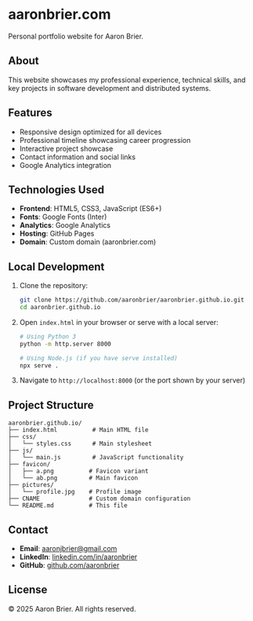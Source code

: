 # aaronbrier.com

Personal portfolio website for Aaron Brier.

## About

This website showcases my professional experience, technical skills, and key projects in software development and distributed systems.

## Features

- Responsive design optimized for all devices
- Professional timeline showcasing career progression
- Interactive project showcase
- Contact information and social links
- Google Analytics integration

## Technologies Used

- **Frontend**: HTML5, CSS3, JavaScript (ES6+)
- **Fonts**: Google Fonts (Inter)
- **Analytics**: Google Analytics
- **Hosting**: GitHub Pages
- **Domain**: Custom domain (aaronbrier.com)

## Local Development

1. Clone the repository:
   ```bash
   git clone https://github.com/aaronbrier/aaronbrier.github.io.git
   cd aaronbrier.github.io
   ```

2. Open `index.html` in your browser or serve with a local server:
   ```bash
   # Using Python 3
   python -m http.server 8000
   
   # Using Node.js (if you have serve installed)
   npx serve .
   ```

3. Navigate to `http://localhost:8000` (or the port shown by your server)

## Project Structure

```
aaronbrier.github.io/
├── index.html          # Main HTML file
├── css/
│   └── styles.css      # Main stylesheet
├── js/
│   └── main.js         # JavaScript functionality
├── favicon/
│   ├── a.png          # Favicon variant
│   └── ab.png         # Main favicon
├── pictures/
│   └── profile.jpg    # Profile image
├── CNAME              # Custom domain configuration
└── README.md          # This file
```

## Contact

- **Email**: aaronjbrier@gmail.com
- **LinkedIn**: [linkedin.com/in/aaronbrier](https://www.linkedin.com/in/aaronbrier/)
- **GitHub**: [github.com/aaronbrier](https://github.com/aaronbrier)

## License

© 2025 Aaron Brier. All rights reserved.
